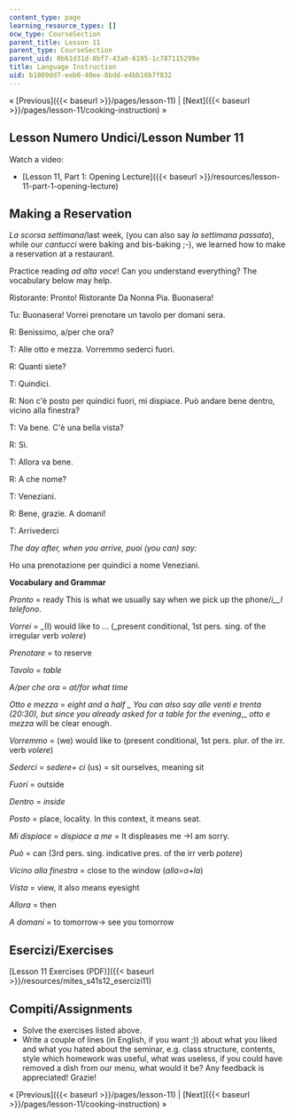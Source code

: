 ```yaml
---
content_type: page
learning_resource_types: []
ocw_type: CourseSection
parent_title: Lesson 11
parent_type: CourseSection
parent_uid: 0b61d31d-8bf7-43a0-6195-1c787115299e
title: Language Instruction
uid: b1809dd7-eeb0-40ee-8bdd-e4bb16b7f832
---
```


« [Previous]({{< baseurl >}}/pages/lesson-11) | [Next]({{< baseurl >}}/pages/lesson-11/cooking-instruction) »

Lesson Numero Undici/Lesson Number 11
-------------------------------------

Watch a video:

*   [Lesson 11, Part 1: Opening Lecture]({{< baseurl >}}/resources/lesson-11-part-1-opening-lecture)

Making a Reservation
--------------------

_La scorsa settimana_/last week, (you can also say _la settimana passata_), while our _cantucci_ were baking and bis-baking ;-), we learned how to make a reservation at a restaurant.

Practice reading _ad alta voce_! Can you understand everything? The vocabulary below may help.

Ristorante: Pronto! Ristorante Da Nonna Pia. Buonasera!

Tu: Buonasera! Vorrei prenotare un tavolo per domani sera.

R: Benissimo, a/per che ora?

T: Alle otto e mezza. Vorremmo sederci fuori.

R: Quanti siete?

T: Quindici.

R: Non c'è posto per quindici fuori, mi dispiace. Può andare bene dentro, vicino alla finestra?

T: Va bene. C'è una bella vista?

R: Sì.

T: Allora va bene.

R: A che nome?

T: Veneziani.

R: Bene, grazie. A domani!

T: Arrivederci

_The day after, when you arrive, puoi (you can) say:_

Ho una prenotazione per quindici a nome Veneziani.

**Vocabulary and Grammar**

_Pronto_ = ready  This is what we usually say when we pick up the phone/_i__l telefono_.

_Vorrei_ = _(I) would like to ... (_present conditional, 1st pers. sing. of the irregular verb _volere_)

_Prenotare_ = to reserve

_Tavolo_ = _table_

_A/per che ora_ \= _at/for what time_

_Otto e mezza_ = _eight and a half _ You can also say _alle venti e trenta_ (20:30), but since you already asked for a table for the evening_,_ _otto e mezza_ will be clear enough.

_Vorremmo_ = (we) would like to (present conditional, 1st pers. plur. of the irr. verb _volere_)

_Sederci_ = _sedere+ ci_ (us) = sit ourselves, meaning sit

_Fuori_ = outside

_Dentro_ \= _inside_

_Posto_ = place, locality. In this context, it means seat.

_Mi dispiace_ = _dispiace a me_ = It displeases me →I am sorry.

_Può_ = can (3rd pers. sing. indicative pres. of the irr verb _potere_)

_Vicino alla finestra_ = close to the window (_alla=a+la_)

_Vista_ = view, it also means eyesight

_Allora_ = then

_A domani_ \= to tomorrow→ see you tomorrow

Esercizi/Exercises
------------------

[Lesson 11 Exercises (PDF)]({{< baseurl >}}/resources/mites_s41s12_esercizi11)

Compiti/Assignments
-------------------

*   Solve the exercises listed above.
*   Write a couple of lines (in English, if you want ;)) about what you liked and what you hated about the seminar, e.g. class structure, contents, style which homework was useful, what was useless, if you could have removed a dish from our menu, what would it be? Any feedback is appreciated! Grazie!

« [Previous]({{< baseurl >}}/pages/lesson-11) | [Next]({{< baseurl >}}/pages/lesson-11/cooking-instruction) »